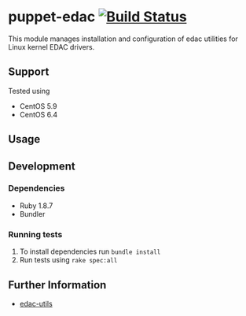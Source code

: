 # puppet-edac [![Build Status](https://travis-ci.org/treydock/puppet-edac.png)](https://travis-ci.org/treydock/puppet-edac)

This module manages installation and configuration of edac utilities for
Linux kernel EDAC drivers.

## Support

Tested using
* CentOS 5.9
* CentOS 6.4

## Usage

## Development

### Dependencies

* Ruby 1.8.7
* Bundler

### Running tests

1. To install dependencies run `bundle install`
2. Run tests using `rake spec:all`

## Further Information

* [edac-utils](http://edac-utils.sourceforge.net/)